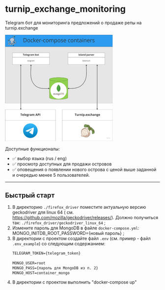 # turnip_exchange_monitoring

Telegram бот для мониторинга предложений о продаже репы на turnip.exchange

<a align="center" href="https://github.com/Andrey-Guryanov/turnip_exchange_monitoring/raw/main/scheme.jpg"><img src="https://github.com/Andrey-Guryanov/turnip_exchange_monitoring/raw/main/scheme.jpg" width="350" tex/></a>

Доступные функционалы:

- :white_check_mark: выбор языка (rus / eng)
- :white_check_mark: просмотр доступных для продажи островов
- :white_check_mark: оповещения о появлении нового острова с ценой выше заданной и очередью менее 5 пользователей.

____

## Быстрый старт

1. В директорию `./firefox_driver` поместите актуальную версию geckodriver для linux 64 (
   см. https://github.com/mozilla/geckodriver/releases/). Должно получиться так: `./firefox_driver/geckodriver_linux_64`
   ;
2. Измените пароль для MongoDB в файле `docker-compose.yml`: MONGO_INITDB_ROOT_PASSWORD={новый пароль} ;
3. В директории с проектом создайте файл `.env` (см. пример - файл `.env_example`) со следующим содержанием:
    ```
    TELEGRAM_TOKEN={telegram_token}
    
    MONGO_USER=root
    MONGO_PASS={пароль для MongoDB из п. 2}
    MONGO_HOST=container_mongo
    ```
4. В директории с проектом выполнить "docker-compose up"
